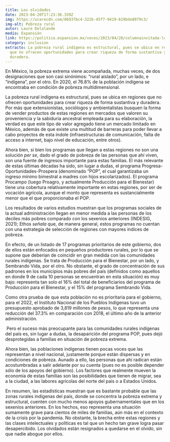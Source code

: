 ```yaml
---
title: Los olvidados
date: 2023-04-20T17:23:36.339Z
img: https://ucarecdn.com/86937bc4-322b-45f7-9419-619bde8979c3/
img-alt: Pobreza rural
autor: Laure Delalande
medio: Expansión
link: https://politica.expansion.mx/voces/2023/04/20/columnainvitada-los-olvidados
category: inclusion
extracto: La pobreza rural indígena es estructural, pues se ubica en regiones
  que no ofrecen oportunidades para crear riqueza de forma sustantiva y
  duradera.
---
```

En México, la pobreza extrema viene acompañada, muchas veces, de dos designaciones que son casi sinónimos: “rural aislado”, por un lado, e “índígena”, por el otro. En 2020, el 76.8% de la población indígena se encontraba en condición de pobreza multidimensional.

La pobreza rural indígena es estructural, pues se ubica en regiones que no ofrecen oportunidades para crear riqueza de forma sustantiva y duradera. Por más que extensionistas, sociólogos y ambientalistas busquen la forma de vender productos de estas regiones en mercados que valoren su proveniencia y la sabiduría ancestral empleada para su elaboración, la verdad es que este tipo de valor agregado tiene un mercado limitado en México, además de que existe una multitud de barreras para poder llevar a cabo proyectos de esta índole (infraestructuras de comunicación, falta de acceso a internet, bajo nivel de educación, entre otros).

Ahora bien, si bien los programas que llegan a estas regiones no son una solución *per se*, dado el grado de pobreza de las personas que ahí viven, son una fuente de ingresos importante para estas familias. El más relevante de estas últimas décadas ha sido, sin lugar a dudas, el programa Progresa-Oportunidades-Prospera (denominado “POP”, el cual garantizaba un ingreso mínimo bimestral a madres con hijos escolarizados). El programa Procampo (luego Proagro, y actualmente Producción para el Bienestar) tiene una cobertura relativamente importante en estas regiones, por ser de vocación agrícola, aunque el monto que representa es sustancialmente menor que el que proporcionaba el POP.

Los resultados de varios estudios muestran que los programas sociales de la actual administración llegan en menor medida a las personas de los deciles más pobres comparado con los sexenios anteriores (INDESIG, 2021); Ethos *señala* que, de manera general, estos programas no cuentan con una estrategia de selección de regiones con mayores índices de pobreza.

En efecto, de un listado de 17 programas prioritarios de este gobierno, dos de ellos están enfocados en pequeños productores rurales, por lo que se supone que deberían de coincidir en gran medida con las comunidades rurales indígenas. Se trata de Producción para el Bienestar, por un lado, y Sembrando Vida, por el otro. No obstante, el grado de concentración de sus padrones en los municipios más pobres del país (definidos como aquellos en donde 9 de cada 10 personas se encuentran en esta situación) es muy bajo: representa tan solo el 16% del total de beneficiarios del programa de Producción para el Bienestar, y el 15% del programa Sembrando Vida.

Como otra prueba de que esta población no es prioritaria para el gobierno, para el 2022, el Instituto Nacional de los Pueblos Indígenas tuvo un presupuesto aprobado de 3,819 millones de pesos, lo que representa una reducción del 37.3% en comparación con 2018, el último año de la anterior administración.

[](https://7661185a5866380ca85a315f84fc1ec8.safeframe.googlesyndication.com/safeframe/1-0-40/html/container.html) Pero el suceso más preocupante para las comunidades rurales indígenas del país es, sin lugar a dudas, la desaparición del programa POP, pues dejó desprotegidas a familias en situación de pobreza extrema.

Ahora bien, las poblaciones indígenas tienen pocas voces que las representan a nivel nacional, justamente porque están dispersas y en condiciones de pobreza. Aunado a ello, las personas que ahí radican están acostumbradas a salir adelante por su cuenta (pues no es posible depender sólo de los apoyos del gobierno). Los factores que realmente mueven la economía de estas familias son las posibilidades que tienen de migrar, sea a la ciudad, a las labores agrícolas del norte del país o a Estados Unidos.

En resumen, las estadísticas muestran que es bastante probable que las zonas rurales indígenas del país, donde se concentra la pobreza extrema y estructural, cuenten con mucho menos apoyos gubernamentales que en los sexenios anteriores. En los hechos, eso representa una situación sumamente grave para cientos de miles de familias, aún más en el contexto de la crisis por la pandemia. No obstante, la brecha entre estas regiones y las clases intelectuales y políticas es tal que un hecho tan grave logra pasar desapercibido. Los olvidados están resignados a quedarse en el olvido, sin que nadie abogue por ellos.